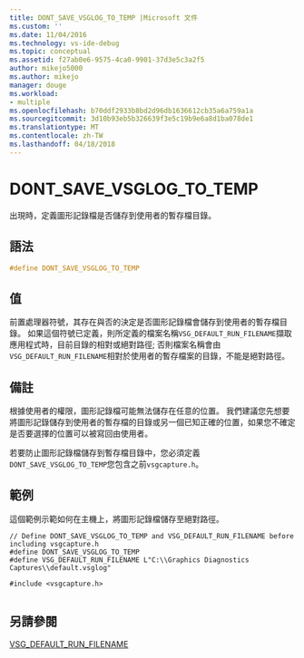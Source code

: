 ```yaml
---
title: DONT_SAVE_VSGLOG_TO_TEMP |Microsoft 文件
ms.custom: ''
ms.date: 11/04/2016
ms.technology: vs-ide-debug
ms.topic: conceptual
ms.assetid: f27ab0e6-9575-4ca0-9901-37d3e5c3a2f5
author: mikejo5000
ms.author: mikejo
manager: douge
ms.workload:
- multiple
ms.openlocfilehash: b70ddf2933b8bd2d96db1636612cb35a6a759a1a
ms.sourcegitcommit: 3d10b93eb5b326639f3e5c19b9e6a8d1ba078de1
ms.translationtype: MT
ms.contentlocale: zh-TW
ms.lasthandoff: 04/18/2018
---
```

# <a name="dontsavevsglogtotemp"></a>DONT_SAVE_VSGLOG_TO_TEMP
出現時，定義圖形記錄檔是否儲存到使用者的暫存檔目錄。  
  
## <a name="syntax"></a>語法  
  
```C++  
#define DONT_SAVE_VSGLOG_TO_TEMP  
```  
  
## <a name="value"></a>值  
 前置處理器符號，其存在與否的決定是否圖形記錄檔會儲存到使用者的暫存檔目錄。 如果這個符號已定義，則所定義的檔案名稱`VSG_DEFAULT_RUN_FILENAME`擷取應用程式時，目前目錄的相對或絕對路徑; 否則檔案名稱會由`VSG_DEFAULT_RUN_FILENAME`相對於使用者的暫存檔案的目錄，不能是絕對路徑。  
  
## <a name="remarks"></a>備註  
 根據使用者的權限，圖形記錄檔可能無法儲存在任意的位置。 我們建議您先想要將圖形記錄儲存到使用者的暫存檔的目錄或另一個已知正確的位置，如果您不確定是否要選擇的位置可以被寫回由使用者。  
  
 若要防止圖形記錄檔儲存到暫存檔目錄中，您必須定義`DONT_SAVE_VSGLOG_TO_TEMP`您包含之前`vsgcapture.h`。  
  
## <a name="example"></a>範例  
 這個範例示範如何在主機上，將圖形記錄檔儲存至絕對路徑。  
  
```  
// Define DONT_SAVE_VSGLOG_TO_TEMP and VSG_DEFAULT_RUN_FILENAME before including vsgcapture.h  
#define DONT_SAVE_VSGLOG_TO_TEMP  
#define VSG_DEFAULT_RUN_FILENAME L"C:\\Graphics Diagnostics Captures\\default.vsglog"  
  
#include <vsgcapture.h>  
  
```  
  
## <a name="see-also"></a>另請參閱  
 [VSG_DEFAULT_RUN_FILENAME](vsg-default-run-filename.md)